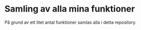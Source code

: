 # Samling av alla mina funktioner
På grund av ett litet antal funktioner samlas alla i detta repository.
